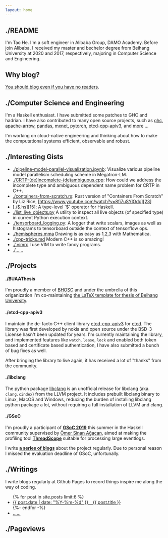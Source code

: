```yaml
---
layout: home
---
```


./README
--------

I'm Tao He. I'm a soft engineer in Alibaba Group, DAMO Academy. Before join Alibaba,
I received my master and bechelor degree from Beihang University at 2020 and 2017, respectively,
majoring in Computer Science and Engineering.

Why blog?
---------

[You should blog even if you have no readers](http://nathanmarz.com/blog/you-should-blog-even-if-you-have-no-readers.html).

./Computer Science and Engineering
----------------------------------

I'm a Haskell enthusiast. I have submitted some patches to GHC and hadrian. I have
also contributed to many open source projects, such as [ghc][16], [apache-arrow][17],
[pandas][18], [mxnet][19], [pytorch][20], [etcd-cpp-apiv3][9], and [more][22] ...

I'm working on cloud-native engineering and thinking about how to make the computational
systems efficient, observable and robust.

./Interesting Gists
-------------------

+ [./pipeline-model-parallel-visualization.ipynb][25]: Visualize various pipeline model parallelism scheduling scheme in Megatron-LM.
+ [./CRTP-(de)incomplete-(de)ambiguous.cpp][24]: How could we address the incomplete type and ambiguous dependent name problem for CRTP in C++.
+ [./containers-from-scratch.rs][21]: Rust version of "Containers From Scratch" by Liz Rice, [https://www.youtube.com/watch?v=8fi7uSYlOdc][23]
+ [./$.hs][15]: A type-level `$` operator for Haskell.
+ [./list_live_objects.py][13] A utility to inspect all live objects (of specified type) in current Python execution context.
+ [./tensorboard_logging.py][14]: A logger that write scalars, images as well as histograms to tensorboard outside the context of tensorflow ops.
+ [./hemispheres.mma][3] Drawing is as easy as 1,2,3 with Mathematica.
+ [./cpp-tricks.md][2] Modern C++ is so amazing!
+ [./.vimrc][1] I use VIM to write fancy programs.
+ [./&hellip;&hellip;][4]

./Projects
----------

#### ./BUAAThesis

I'm proudly a member of [BHOSC][11] and under the umbrella of this origanization I'm
co-maintaining [the LaTeX template for thesis of Beihang University][12].

#### ./etcd-cpp-apiv3

I maintain the de-facto C++ client library [etcd-cpp-apiv3][9] for [etcd][8]. The
library was first developed by nokia and open source under the BSD-3 License hasn't
been updated for years. I'm currently maintaining the library, and implemented features
like `watch`, `lease`, `lock` and enabled both token based and certificate based authentication,
I have also submitted a bunch of bug fixes as well.

After bringing the library to live again, it has received a lot of "thanks" from the
community.

#### ./libclang

The python package [libclang][10] is an unofficial release for libclang (aka. `clang.cindex`)
from the LLVM project. It includes prebuilt libclang binary to Linux, MacOS and Windows,
reducing the burden of installing libclang python package a lot, without requiring a full
installation of LLVM and clang.

#### ./GSoC

I'm proudly a participant of **[GSoC 2019][5]** this summer in the Haskell community
supervised by [Ömer Sinan Ağacan][6], aimed at making the profiling tool
**[ThreadScope][7]** suitable for processing large eventlogs.

I write **[a series of blogs](./topic/gsoc)** about the project regularly. Due to personal
reason I missed the evaluation deadline of GSoC, unfortunally.

./Writings
----------

I write blogs regularly at Github Pages to record things inspire me along the
way of coding.

<ul>
  {% for post in site.posts limit:6 %}
    <li class="alink">
      <a href="{{ post.url }}" class="red-link">
        {{ post.date | date: "%Y-%m-%d" }}&emsp;{{ post.title }}
      </a>
    </li>
  {%- endfor -%}
  <li class="alink"><a href="./blog/" class="red-link">&hellip;&hellip;</a></li>
</ul>

./Pageviews
-----------

[1]: https://gist.github.com/sighingnow/086ac1b32f8ea3ba84d4
[2]: https://gist.github.com/sighingnow/505d3d5c82237741b4a18147b2f84811
[3]: https://gist.github.com/sighingnow/96946f539342085a0759474d5389af7a
[4]: https://gist.github.com/sighingnow
[5]: https://summerofcode.withgoogle.com
[6]: https://osa1.net/
[7]: https://wiki.haskell.org/ThreadScope
[8]: https://etcd.io/
[9]: https://github.com/etcd-cpp-apiv3/etcd-cpp-apiv3
[10]: https://github.com/sighingnow/libclang
[11]: https://github.com/BHOSC
[12]: https://github.com/BHOSC/BUAAthesis
[13]: https://gist.github.com/sighingnow/dbe8b05483a786855e4d498019419cc4
[14]: https://gist.github.com/sighingnow/d0fb727c77f0d1e68143dd8157a30b0b
[15]: https://gist.github.com/sighingnow/9996851945408e8a960f81bf262260a1
[16]: https://gitlab.haskell.org/ghc
[17]: https://github.com/apache/arrow
[18]: https://github.com/pandas-dev/pandas
[19]: https://github.com/apache/incubator-mxnet
[20]: https://github.com/pytorch/pytorch
[21]: https://gist.github.com/sighingnow/4988a0100bc5030d301926f79254133a
[22]: https://github.com/sighingnow
[23]: https://www.youtube.com/watch?v=8fi7uSYlOdc
[24]: https://gist.github.com/sighingnow/6f3a9be7d95a3ef330372e1a62d16a32
[25]: https://gist.github.com/sighingnow/ce6aef69aaa379517ac4b68bc2873a9c
